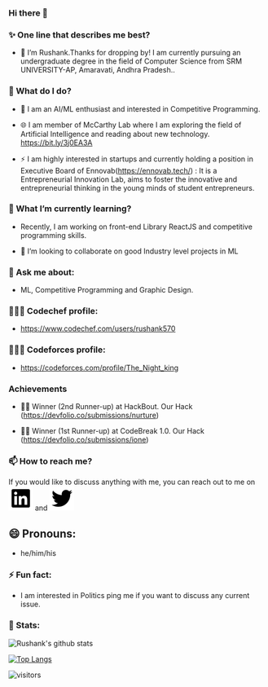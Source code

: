### Hi there 👋



<!--
**rushu570/rushu570** is a ✨ _special_ ✨ repository because its `README.md` (this file) appears on your GitHub profile.

-->

### :sparkles: One line that describes me best?


- 🔭 I’m Rushank.Thanks for dropping by! I am currently pursuing an undergraduate degree in the field of Computer Science from SRM UNIVERSITY-AP, Amaravati, Andhra Pradesh..



### 🤔 What do I do? 


   - 🤟 I am an AI/ML enthusiast and interested in Competitive Programming.
   

  - 🌐 I am member of McCarthy Lab where I am exploring the field of Artificial Intelligence and reading about new technology. https://bit.ly/3j0EA3A
  
 
 - ⚡ I am highly interested in startups and currently holding a position in Executive Board of Ennovab(https://ennovab.tech/)  : It is a Entrepreneurial Innovation Lab, aims      to foster the innovative and entrepreneurial thinking in the young minds of student entrepreneurs.
 
 

### 🌱 What I’m currently learning?


 - Recently, I am working on front-end Library ReactJS and competitive programming skills.
 

- 👯 I’m looking to collaborate on good Industry level projects in ML


### 💬 Ask me about:

- ML, Competitive Programming and Graphic Design.



### 👨🏻‍💻 Codechef profile: 

- https://www.codechef.com/users/rushank570


### 👨🏻‍💻 Codeforces profile:

- https://codeforces.com/profile/The_Night_king


### Achievements

- 🏅🏅 Winner (2nd Runner-up) at HackBout. Our Hack (https://devfolio.co/submissions/nurture)

- 🏅🏅 Winner (1st Runner-up) at CodeBreak 1.0. Our Hack (https://devfolio.co/submissions/ione)



### 📫 How to reach me?
If you would like to discuss anything with me, you can reach out to me on [<img src="https://raw.githubusercontent.com/rushu570/rushu570/master/readme/linkedin-box-fill.svg" >](https://www.linkedin.com/in/rushank-jain/)  and  [<img src="https://raw.githubusercontent.com/rushu570/rushu570/master/readme/twitter-fill.svg" >](https://twitter.com/rushu570) 


## 😄 Pronouns: 

- he/him/his

### ⚡ Fun fact: 

- I am interested in Politics ping me if you want to discuss any current issue.


### 📶 Stats:


![Rushank's github stats](https://github-readme-stats.vercel.app/api?username=rushu570&show_icons=true&theme=radical)


[![Top Langs](https://github-readme-stats.vercel.app/api/top-langs/?username=rushu570&layout=compact)](https://github.com/anuraghazra/github-readme-stats)


![visitors](https://profile-counter.glitch.me/rushu570/count.svg)

 
